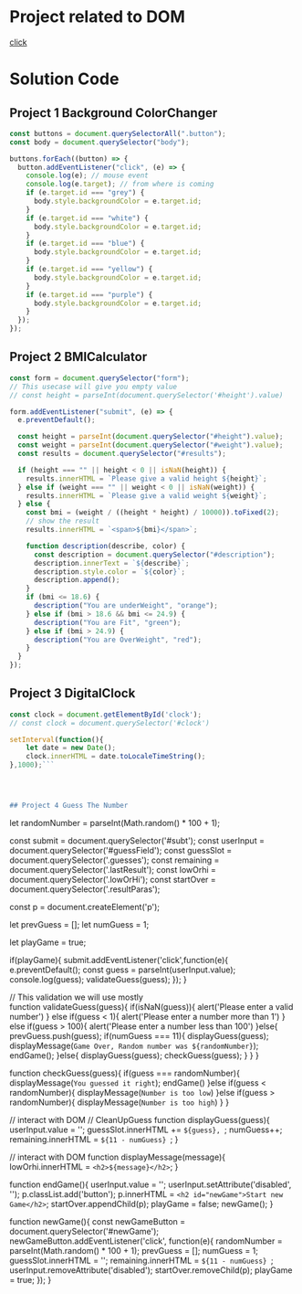 # Project related to DOM

[click](https://www.google.com)

# Solution Code
## Project 1 Background ColorChanger

```javascript
const buttons = document.querySelectorAll(".button");
const body = document.querySelector("body");

buttons.forEach((button) => {
  button.addEventListener("click", (e) => {
    console.log(e); // mouse event
    console.log(e.target); // from where is coming
    if (e.target.id === "grey") {
      body.style.backgroundColor = e.target.id;
    }
    if (e.target.id === "white") {
      body.style.backgroundColor = e.target.id;
    }
    if (e.target.id === "blue") {
      body.style.backgroundColor = e.target.id;
    }
    if (e.target.id === "yellow") {
      body.style.backgroundColor = e.target.id;
    }
    if (e.target.id === "purple") {
      body.style.backgroundColor = e.target.id;
    }
  });
});
```

## Project 2 BMICalculator

```javascript
const form = document.querySelector("form");
// This usecase will give you empty value
// const height = parseInt(document.querySelector('#height').value)

form.addEventListener("submit", (e) => {
  e.preventDefault();

  const height = parseInt(document.querySelector("#height").value);
  const weight = parseInt(document.querySelector("#weight").value);
  const results = document.querySelector("#results");

  if (height === "" || height < 0 || isNaN(height)) {
    results.innerHTML = `Please give a valid height ${height}`;
  } else if (weight === "" || weight < 0 || isNaN(weight)) {
    results.innerHTML = `Please give a valid weight ${weight}`;
  } else {
    const bmi = (weight / ((height * height) / 10000)).toFixed(2);
    // show the result
    results.innerHTML = `<span>${bmi}</span>`;

    function description(describe, color) {
      const description = document.querySelector("#description");
      description.innerText = `${describe}`;
      description.style.color = `${color}`;
      description.append();
    }
    if (bmi <= 18.6) {
      description("You are underWeight", "orange");
    } else if (bmi > 18.6 && bmi <= 24.9) {
      description("You are Fit", "green");
    } else if (bmi > 24.9) {
      description("You are OverWeight", "red");
    }
  }
});
```


## Project 3 DigitalClock

```JavaScript
const clock = document.getElementById('clock');
// const clock = document.querySelector('#clock')

setInterval(function(){
    let date = new Date();
    clock.innerHTML = date.toLocaleTimeString();
},1000);```




## Project 4 Guess The Number

```
let randomNumber = parseInt(Math.random() * 100 + 1);

const submit = document.querySelector('#subt');
const userInput = document.querySelector('#guessField');
const guessSlot = document.querySelector('.guesses');
const remaining = document.querySelector('.lastResult');
const lowOrhi = document.querySelector('.lowOrHi');
const startOver = document.querySelector('.resultParas');

const p = document.createElement('p');

let prevGuess = [];
let numGuess = 1;

let playGame = true;

if(playGame){
    submit.addEventListener('click',function(e){
        e.preventDefault();
        const guess = parseInt(userInput.value);
        console.log(guess);
        validateGuess(guess);
    });
}

// This validation we will use mostly  
function validateGuess(guess){
    if(isNaN(guess)){
        alert('Please enter a valid number')
    } else if(guess < 1){
        alert('Please enter a number more than 1')
    } else if(guess > 100){
        alert('Please enter a number less than 100')
    }else{
        prevGuess.push(guess);
        if(numGuess === 11){
            displayGuess(guess);
            displayMessage(`Game Over, Random number was ${randomNumber}`);
            endGame();
        }else{
            displayGuess(guess);
            checkGuess(guess);
        }
    }
}

function checkGuess(guess){
    if(guess === randomNumber){
        displayMessage(`You guessed it right`);
        endGame()
    }else if(guess < randomNumber){
        displayMessage(`Number is too low`)
    }else if(guess > randomNumber){
        displayMessage(`Number is too high`)
    }
}   

// interact with DOM // CleanUpGuess
function displayGuess(guess){
    userInput.value = '';
    guessSlot.innerHTML += `${guess}, `;
    numGuess++;
    remaining.innerHTML = `${11 - numGuess} `;
}

// interact with DOM
function displayMessage(message){
    lowOrhi.innerHTML = `<h2>${message}</h2>`;
}

function endGame(){
    userInput.value = '';
    userInput.setAttribute('disabled', '');
    p.classList.add('button');
    p.innerHTML = `<h2 id="newGame">Start new Game</h2>`;
    startOver.appendChild(p);
    playGame = false;
    newGame();
}

function newGame(){
    const newGameButton = document.querySelector('#newGame');
    newGameButton.addEventListener('click', function(e){
        randomNumber = parseInt(Math.random() * 100 + 1);
        prevGuess = [];
        numGuess = 1;
        guessSlot.innerHTML = '';
        remaining.innerHTML = `${11 - numGuess} `;
        userInput.removeAttribute('disabled');
        startOver.removeChild(p);
        playGame = true;
    });
}
```
